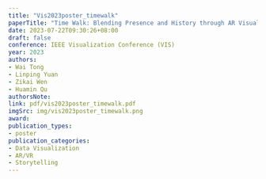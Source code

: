 ```yaml
---
title: "Vis2023poster_timewalk"
paperTitle: "Time Walk: Blending Presence and History through AR Visualization"
date: 2023-07-22T09:30:26+08:00
draft: false
conference: IEEE Visualization Conference (VIS)
year: 2023
authors:
- Wai Tong
- Linping Yuan
- Zikai Wen
- Huamin Qu
authorsNote:
link: pdf/vis2023poster_timewalk.pdf
imgSrc: img/vis2023poster_timewalk.png
award:
publication_types:
- poster
publication_categories:
- Data Visualization
- AR/VR
- Storytelling
---
```


